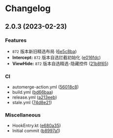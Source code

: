 # Changelog

## 2.0.3 (2023-02-23)


### Features

* `872` 版本新旧精选布局 ([6e5c8ba](https://github.com/xihan123/QDReadHook/commit/6e5c8ba2b5484bd2ecf328b9d3767008a1ca0e6e))
* **Intercept:** `872` 版本自选拦截初始化 ([e016fdc](https://github.com/xihan123/QDReadHook/commit/e016fdc2380f1402760d723eeed59eabe659f504))
* **ViewHide:** `872` 版本自选精选-隐藏控件 ([21b8f65](https://github.com/xihan123/QDReadHook/commit/21b8f650321c7aba41f39f498142e9620580e925))


### CI

* automerge-action.yml ([56018c8](https://github.com/xihan123/QDReadHook/commit/56018c8ff3aec89f2e9e1e8b740e35d5bf4c5d98))
* build.yml ([bd66baa](https://github.com/xihan123/QDReadHook/commit/bd66baa062f4f8046f4f0915004f7945b46ea8f7))
* release.yml ([a213eeb](https://github.com/xihan123/QDReadHook/commit/a213eeb6738e8bfc580333b1802da80846813f68))
* stale.yml ([74d8e21](https://github.com/xihan123/QDReadHook/commit/74d8e2186bf761f52c7a175f30ac473b8c93f9ba))


### Miscellaneous

* HookEntry.kt ([e680a35](https://github.com/xihan123/QDReadHook/commit/e680a35a2cf51465824e2d302069cf1f23a69240))
* Initial commit ([b8997a1](https://github.com/xihan123/QDReadHook/commit/b8997a12a03196ec9ed2c4dbf5f422f3eff9bce3))
